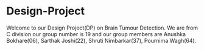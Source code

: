 # Design-Project

Welcome to our Design Project(DP) on Brain Tumour Detection. We are from C division our group number is 19 and our group members are Anushka Bokhare(06), Sarthak Joshi(22), Shruti Nimbarkar(37), Pournima Wagh(64). 
